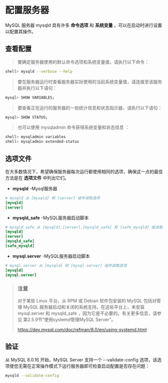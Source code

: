 # 配置服务器
MySQL 服务器 mysqld 具有许多 **命令选项** 和 **系统变量** ，可以在启动时进行设置以配置其操作。

## 查看配置
> 要确定服务器使用的默认命令选项和系统变量值，请执行以下命令：
```sh
shell> mysqld --verbose --help
```

> 要在服务器运行时查看服务器实际使用的当前系统变量值，请连接至该服务器并执行以下语句：
```sql
mysql> SHOW VARIABLES;
```

> 要查看正在运行的服务器的一些统计信息和状态指示器，请执行以下语句：
```sql
mysql> SHOW STATUS;
```

> 也可以使用 mysqladmin 命令获得系统变量和状态信息 ：
```sh
shell> mysqladmin variables
shell> mysqladmin extended-status
```


## 选项文件
在大多数情况下，希望确保服务器每次运行都使用相同的选项，确保这一点的最佳方法是在 **选项文件** 中列出它们。

- **mysqld** -Mysql服务器
```ini
# mysqld 从 [mysqld] 和 [server] 组中读取选项
[mysqld]
[server]
```

- **mysqld_safe** -MySQL服务器启动脚本
```ini
# mysqld_safe 从 [mysqld],[server],[mysqld_safe] 和 [safe_mysqld] 组读取选项
[mysqld]
[server]
[mysqld_safe]
[safe_mysqld]
```

- **mysql.server** -MySQL服务器启动脚本
```ini
# mysql.server 从 [mysqld] 和 [mysql.server] 组中读取选项
[mysqld]
[mysql.server]
```

> ### 注意
>对于某些 Linux 平台，从 RPM 或 Debian 软件包安装的 MySQL 包括对管理 MySQL 服务器启动和关闭的系统支持。在这些平台上，未安装 mysql.server 和 mysqld_safe ，因为它是不必要的。有关更多信息，请参见 第2.5.9节“使用systemd管理MySQL Server”。
>
> https://dev.mysql.com/doc/refman/8.0/en/using-systemd.html


## 验证
从 MySQL 8.0.16 开始，MySQL Server 支持一个 --validate-config 选项，该选项使您无需在正常操作模式下运行服务器即可检查启动配置是否存在问题：
```sh
mysqld --validate-config
```
